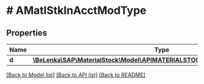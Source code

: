 # # AMatlStkInAcctModType

## Properties

Name | Type | Description | Notes
------------ | ------------- | ------------- | -------------
**d** | [**\BeLenka\SAP\MaterialStock\Model\APIMATERIALSTOCKSRVAMatlStkInAcctModType**](APIMATERIALSTOCKSRVAMatlStkInAcctModType.md) |  | [optional]

[[Back to Model list]](../../README.md#models) [[Back to API list]](../../README.md#endpoints) [[Back to README]](../../README.md)
